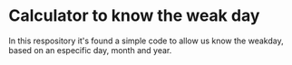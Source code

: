 # Calculator to know the weak day

In this respository it's found a simple code to allow us know the weakday, based on an especific day, month and year.
